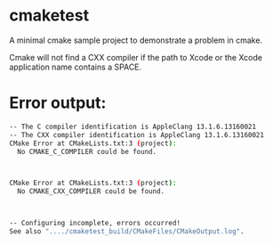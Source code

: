 # cmaketest
A minimal cmake sample project to demonstrate a problem in cmake.

Cmake will not find a CXX compiler if the path to Xcode or the Xcode application name contains a SPACE.

# Error output:

```sh
-- The C compiler identification is AppleClang 13.1.6.13160021
-- The CXX compiler identification is AppleClang 13.1.6.13160021
CMake Error at CMakeLists.txt:3 (project):
  No CMAKE_C_COMPILER could be found.



CMake Error at CMakeLists.txt:3 (project):
  No CMAKE_CXX_COMPILER could be found.



-- Configuring incomplete, errors occurred!
See also "..../cmaketest_build/CMakeFiles/CMakeOutput.log".
```
